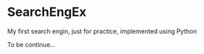 SearchEngEx
===========

My first search engin, just for practice, implemented using Python

To be continue...
